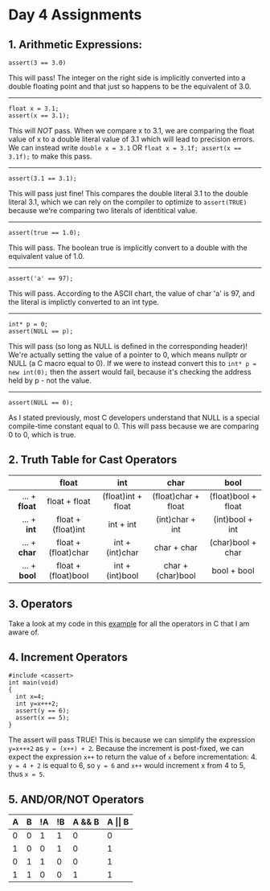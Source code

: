 # Day 4 Assignments

## 1. Arithmetic Expressions:
`assert(3 == 3.0)`

This will pass! The integer on the right side is implicitly converted into a double floating point and that just so happens to be the equivalent of 3.0.
___
```
float x = 3.1;
assert(x == 3.1);
```
This will _NOT_ pass. When we compare x to 3.1, we are comparing the float value of x to a double literal value of 3.1 which will lead to precision errors. We can instead write `double x = 3.1` OR `float x = 3.1f; assert(x == 3.1f);` to make this pass.
___
`assert(3.1 == 3.1);`

This will pass just fine! This compares the double literal 3.1 to the double literal 3.1, which we can rely on the compiler to optimize to `assert(TRUE)` because we're comparing two literals of identitical value.
___
`assert(true == 1.0);`

This will pass. The boolean true is implicitly convert to a double with the equivalent value of 1.0.
___
`assert('a' == 97);`

This will pass. According to the ASCII chart, the value of char 'a' is 97, and the literal is implictly converted to an int type.
___
```
int* p = 0;
assert(NULL == p);
```
This will pass (so long as NULL is defined in the corresponding header)! We're actually setting the value of a pointer to 0, which means nullptr or NULL (a C macro equal to 0). If we were to instead convert this to `int* p = new int(0);` then the assert would fail, because it's checking the address held by p - not the value.
___
```
assert(NULL == 0);
```
As I stated previously, most C developers understand that NULL is a special compile-time constant equal to 0. This will pass because we are comparing 0 to 0, which is true. 
## 2. Truth Table for Cast Operators
|                 	|        float        	|         int        	|         char        	|         bool        	|
|----------------:	|:-------------------:	|:------------------:	|:-------------------:	|:-------------------:	|
| ... + __float__ 	|    float + float    	| (float)int + float 	| (float)char + float 	| (float)bool + float 	|
|   ... + __int__ 	|  float + (float)int 	|      int + int     	|   (int)char + int   	|   (int)bool + int   	|
|  ... + __char__ 	| float + (float)char 	|   int + (int)char  	|     char + char     	|  (char)bool + char  	|
|  ... + __bool__ 	| float + (float)bool 	|   int + (int)bool  	|  char + (char)bool  	|     bool + bool     	|

## 3. Operators
Take a look at my code in this [example](https://github.com/parsrnet/cpp_training/edit/main/Week1/Day4/example) for all the operators in C that I am aware of.

## 4. Increment Operators
```
#include <cassert>
int main(void)
{
  int x=4;
  int y=x+++2;
  assert(y == 6);
  assert(x == 5);
}
```
The assert will pass TRUE! This is because we can simplify the expression `y=x+++2` as `y = (x++) + 2`. Because the increment is post-fixed, we can expect the expression `x++` to return the value of `x` before incrementation: 4. `y = 4 + 2` is equal to 6, so `y = 6` and `x++` would increment x from 4 to 5, thus `x = 5`.

## 5. AND/OR/NOT Operators
| A 	| B 	| !A 	| !B 	| A && B 	| A \|\| B 	|
|---	|---	|----	|----	|--------	|----------	|
| 0 	| 0 	|  1 	|  1 	|    0   	|     0    	|
| 1 	| 0 	|  0 	|  1 	|    0   	|     1    	|
| 0 	| 1 	|  1 	|  0 	|    0   	|     1    	|
| 1 	| 1 	|  0 	|  0 	|    1   	|     1    	|
